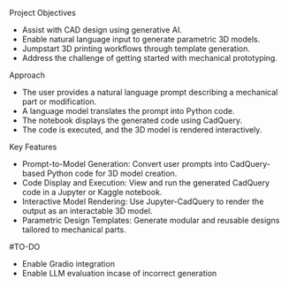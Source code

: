 Project Objectives
- Assist with CAD design using generative AI.
- Enable natural language input to generate parametric 3D models.
- Jumpstart 3D printing workflows through template generation.
- Address the challenge of getting started with mechanical prototyping.

Approach
- The user provides a natural language prompt describing a mechanical part or modification.
- A language model translates the prompt into Python code.
- The notebook displays the generated code using CadQuery.
- The code is executed, and the 3D model is rendered interactively.

Key Features
- Prompt-to-Model Generation: Convert user prompts into CadQuery-based Python code for 3D model creation.
- Code Display and Execution: View and run the generated CadQuery code in a Jupyter or Kaggle notebook.
- Interactive Model Rendering: Use Jupyter-CadQuery to render the output as an interactable 3D model.
- Parametric Design Templates: Generate modular and reusable designs tailored to mechanical parts.

#TO-DO
- Enable Gradio integration
- Enable LLM evaluation incase of incorrect generation
